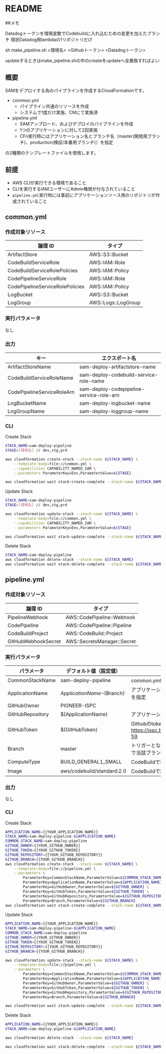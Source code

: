 # README

##メモ

Datadogトークンを環境変数でCodebuildに入れ込むための変更を加えたブランチ
現状Datadog用lambdaの1リポジトリだけ

sh make_pipeline.sh <環境名> <Githubトークン> <Datadogトークン>

updateするときはmake_pipeline.shの中のcreateをupdateへ全置換すればよい

## 概要

SAMをデプロイする為のパイプラインを作成するCloudFormationです｡

- common.yml
    - パイプライン共通のリソースを作成
    - システムで1度だけ実施、CMにて実施済
- pipeline.yml
    - SAMアップロード、およびデプロイのパイプラインを作成
    - 1つのアプリケーションに対して2回実施
    - CFn実行時にはアプリケーション名とブランチ名（master(開発用ブランチ)、production(検証/本番用ブランチ)）を指定
    

の2種類のテンプレートファイルを使用します｡

## 前提

- AWS CLIが実行できる環境であること
- CLIを実行するIAMユーザーにAdmin権限が付与されていること
- `pipeline.yml`実行時には事前にアプリケーションソース用のリポジトリが作成されていること

## common.yml

### 作成対象リソース

| 論理 ID                         | タイプ              |
| ------------------------------- | ------------------- |
| ArtifactStore                   | AWS::S3::Bucket     |
| CodeBuildServiceRole            | AWS::IAM::Role      |
| CodeBuildServiceRolePolicies    | AWS::IAM::Policy    |
| CodePipelineServiceRole         | AWS::IAM::Role      |
| CodePipelineServiceRolePolicies | AWS::IAM::Policy    |
| LogBucket                       | AWS::S3::Bucket     |
| LogGroup                        | AWS::Logs::LogGroup |

### 実行パラメータ

なし


### 出力

| キー                       | エクスポート名                                |
| -------------------------- | --------------------------------------------- |
| ArtifactStoreName          | sam-deploy-artifactstore-name            |
| CodeBuildServiceRoleName   | sam-deploy-codebuild-service-role-name   |
| CodePipelineServiceRoleArn | sam-deploy-codepipeline-service-role-arn |
| LogBucketName              | sam-deploy-logbucket-name                |
| LogGroupName               | sam-deploy-loggroup-name                 |

### CLI

Create Stack

```bash
STACK_NAME=sam-deploy-pipeline
STAGE=[環境名] // dev,stg,prd

aws cloudformation create-stack --stack-name ${STACK_NAME} \
    --template-body=file://common.yml \
    --capabilities CAPABILITY_NAMED_IAM \
    --parameters ParameterKey=Env,ParameterValue=${STAGE}

aws cloudformation wait stack-create-complete --stack-name ${STACK_NAME}
```

Update Stack

```bash
STACK_NAME=sam-deploy-pipeline
STAGE=[環境名] // dev,stg,prd

aws cloudformation update-stack --stack-name ${STACK_NAME} \
    --template-body=file://common.yml \
    --capabilities CAPABILITY_NAMED_IAM \
    --parameters ParameterKey=Env,ParameterValue=${STAGE}

aws cloudformation wait stack-update-complete --stack-name ${STACK_NAME}
```

Delete Stack

```bash
STACK_NAME=sam-deploy-pipeline
aws cloudformation delete-stack --stack-name ${STACK_NAME}
aws cloudformation wait stack-delete-complete --stack-name ${STACK_NAME}
```

## pipeline.yml

### 作成対象リソース

| 論理 ID             | タイプ                      |
| ------------------- | --------------------------- |
| PipelineWebhook     | AWS::CodePipeline::Webhook  |
| CodePipeline        | AWS::CodePipeline::Pipeline |
| CodeBuildProject    | AWS::CodeBuild::Project     |
| GitHubWebhookSecret | AWS::SecretsManager::Secret |

### 実行パラメータ

| パラメータ       | デフォルト値（設定値）                  |備考|
| ---------------- | ---------------------------- |--|
| CommonStackName  | sam-deploy-pipeline　　　|common.yml実行時のStackNameを指定|
| ApplicationName  | ${ApplicationName}-${Branch} |アプリケーション名とブランチ名を結合した値を指定|
| GitHubOwner      | PIONEER-ISPC	              ||
| GitHubRepository | ${ApplicationName}           |アプリケーション名を指定|
| GitHubToken      | ${GitHubToken}               |Githubのtoken https://ispc.backlog.com/view/PIONEER_EKS-59|
| Branch           | master                       |トリガーとなるブランチ、開発用、検証/本番用で当該ブランチを分ける|
| ComputeType      | BUILD_GENERAL1_SMALL         |CodeBuildで利用するDockerのサイズ|
| Image            | aws/codebuild/standard:2.0 |CodeBuildで利用するDockerImage|


### 出力

なし

### CLI

Create Stack

```bash
APPLICATION_NAME={{YOUR_APPLICATION_NAME}}
STACK_NAME=sam-deploy-pipeline-${APPLICATION_NAME}
COMMON_STACK_NAME=sam-deploy-pipeline
GITHUB_OWNER={{YOUR_GITHUB_OWNER}}
GITHUB_TOKEN={{YOUR_GITHUB_TOKEN}}
GITHUB_REPOSITORY={{YOUR_GITHUB_REPOSITORY}}
GITHUB_BRANCH={{YOUR_GITHUB_BRANCH}}
aws cloudformation create-stack --stack-name ${STACK_NAME} \
    --template-body=file://pipeline.yml \
    --parameters \
        ParameterKey=CommonStackName,ParameterValue=${COMMON_STACK_NAME} \
        ParameterKey=ApplicationName,ParameterValue=${APPLICATION_NAME} \
        ParameterKey=GitHubOwner,ParameterValue=${GITHUB_OWNER} \
        ParameterKey=GitHubToken,ParameterValue=${GITHUB_TOKEN} \
        ParameterKey=GitHubRepository,ParameterValue=${GITHUB_REPOSITORY} \
        ParameterKey=Branch,ParameterValue=${GITHUB_BRANCH}
aws cloudformation wait stack-create-complete --stack-name ${STACK_NAME}
```

Update Stack

```bash
APPLICATION_NAME={{YOUR_APPLICATION_NAME}}
STACK_NAME=sam-deploy-pipeline-${APPLICATION_NAME}
COMMON_STACK_NAME=sam-deploy-pipeline
GITHUB_OWNER={{YOUR_GITHUB_OWNER}}
GITHUB_TOKEN={{YOUR_GITHUB_TOKEN}}
GITHUB_REPOSITORY={{YOUR_GITHUB_REPOSITORY}}
GITHUB_BRANCH={{YOUR_GITHUB_BRANCH}}

aws cloudformation update-stack --stack-name ${STACK_NAME} \
    --template-body=file://pipeline.yml \
    --parameters \
        ParameterKey=CommonStackName,ParameterValue=${COMMON_STACK_NAME} \
        ParameterKey=ApplicationName,ParameterValue=${APPLICATION_NAME} \
        ParameterKey=GitHubOwner,ParameterValue=${GITHUB_OWNER} \
        ParameterKey=GitHubToken,ParameterValue=${GITHUB_TOKEN} \
        ParameterKey=GitHubRepository,ParameterValue=${GITHUB_REPOSITORY} \
        ParameterKey=Branch,ParameterValue=${GITHUB_BRANCH}

aws cloudformation wait stack-update-complete --stack-name ${STACK_NAME}
```

Delete Stack

```bash
APPLICATION_NAME={{YOUR_APPLICATION_NAME}}
STACK_NAME=sam-deploy-pipeline-${APPLICATION_NAME}

aws cloudformation delete-stack --stack-name ${STACK_NAME}

aws cloudformation wait stack-delete-complete --stack-name ${STACK_NAME}
```
